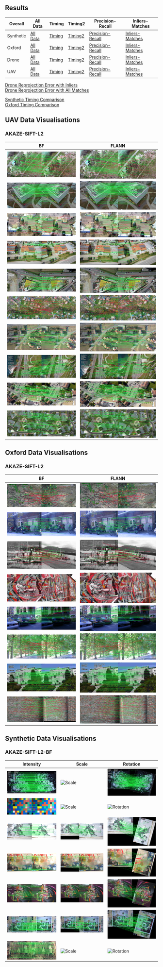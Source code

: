 ## Results

|Overall|All Data|Timing|Timing2|Precision-Recall|Inliers-Matches|
|---|---|---|---|---|---|
|Synthetic  | [All Data](https://abbaselmas.github.io/Phd-Evaluation/html/synthetic.html)  | [Timing](https://abbaselmas.github.io/Phd-Evaluation/html/synthetic_timing.html) | [Timing2](https://abbaselmas.github.io/Phd-Evaluation/html/synthetic_timing2.html)   | [Precision-Recall](https://abbaselmas.github.io/Phd-Evaluation/html/synthetic_Precision-Recall.html) | [Inliers-Matches](https://abbaselmas.github.io/Phd-Evaluation/html/synthetic_Inliers-Matches.html)   |
|Oxford     | [All Data](https://abbaselmas.github.io/Phd-Evaluation/html/oxford.html)     | [Timing](https://abbaselmas.github.io/Phd-Evaluation/html/oxford_timing.html)    | [Timing2](https://abbaselmas.github.io/Phd-Evaluation/html/oxford_timing2.html)      | [Precision-Recall](https://abbaselmas.github.io/Phd-Evaluation/html/oxford_Precision-Recall.html)    | [Inliers-Matches](https://abbaselmas.github.io/Phd-Evaluation/html/oxford_Inliers-Matches.html)      |
|Drone      | [All Data](https://abbaselmas.github.io/Phd-Evaluation/html/drone.html)      | [Timing](https://abbaselmas.github.io/Phd-Evaluation/html/drone_timing.html)     | [Timing2](https://abbaselmas.github.io/Phd-Evaluation/html/drone_timing2.html)       | [Precision-Recall](https://abbaselmas.github.io/Phd-Evaluation/html/drone_Precision-Recall.html)     | [Inliers-Matches](https://abbaselmas.github.io/Phd-Evaluation/html/drone_Inliers-Matches.html)       |
|UAV        | [All Data](https://abbaselmas.github.io/Phd-Evaluation/html/uav.html)        | [Timing](https://abbaselmas.github.io/Phd-Evaluation/html/uav_timing.html)       | [Timing2](https://abbaselmas.github.io/Phd-Evaluation/html/uav_timing2.html)         | [Precision-Recall](https://abbaselmas.github.io/Phd-Evaluation/html/uav_Precision-Recall.html)       | [Inliers-Matches](https://abbaselmas.github.io/Phd-Evaluation/html/uav_Inliers-Matches.html)         |

[Drone Reprojection Error with Inliers](https://abbaselmas.github.io/Phd-Evaluation/html/drone_reprojection_error_inliers.html)  
[Drone Reprojection Error with All Matches](https://abbaselmas.github.io/Phd-Evaluation/html/drone_reprojection_error_matches.html)

[Synthetic Timing Comparison](https://abbaselmas.github.io/Phd-Evaluation/html/synthetic_timing_mobile.html)  
[Oxford Timing Comparison](https://abbaselmas.github.io/Phd-Evaluation/html/oxford_timing_mobile.html)


## UAV Data Visualisations
### AKAZE-SIFT-L2
|BF|FLANN|
|---|---|
|![0_AKAZE_SIFT_L2_BF](/draws/uav/0_AKAZE_SIFT_L2_BF.png)|![0_AKAZE_SIFT_L2_Flann](/draws/uav/0_AKAZE_SIFT_L2_Flann.png)|
|![1_AKAZE_SIFT_L2_BF](/draws/uav/1_AKAZE_SIFT_L2_BF.png)|![1_AKAZE_SIFT_L2_Flann](/draws/uav/1_AKAZE_SIFT_L2_Flann.png)|
|![2_AKAZE_SIFT_L2_BF](/draws/uav/2_AKAZE_SIFT_L2_BF.png)|![2_AKAZE_SIFT_L2_Flann](/draws/uav/2_AKAZE_SIFT_L2_Flann.png)|
|![3_AKAZE_SIFT_L2_BF](/draws/uav/3_AKAZE_SIFT_L2_BF.png)|![3_AKAZE_SIFT_L2_Flann](/draws/uav/3_AKAZE_SIFT_L2_Flann.png)|
|![4_AKAZE_SIFT_L2_BF](/draws/uav/4_AKAZE_SIFT_L2_BF.png)|![4_AKAZE_SIFT_L2_Flann](/draws/uav/4_AKAZE_SIFT_L2_Flann.png)|
|![5_AKAZE_SIFT_L2_BF](/draws/uav/5_AKAZE_SIFT_L2_BF.png)|![5_AKAZE_SIFT_L2_Flann](/draws/uav/5_AKAZE_SIFT_L2_Flann.png)|
|![6_AKAZE_SIFT_L2_BF](/draws/uav/6_AKAZE_SIFT_L2_BF.png)|![6_AKAZE_SIFT_L2_Flann](/draws/uav/6_AKAZE_SIFT_L2_Flann.png)|
|![7_AKAZE_SIFT_L2_BF](/draws/uav/7_AKAZE_SIFT_L2_BF.png)|![7_AKAZE_SIFT_L2_Flann](/draws/uav/7_AKAZE_SIFT_L2_Flann.png)|
|![8_AKAZE_SIFT_L2_BF](/draws/uav/8_AKAZE_SIFT_L2_BF.png)|![8_AKAZE_SIFT_L2_Flann](/draws/uav/8_AKAZE_SIFT_L2_Flann.png)|
|![9_AKAZE_SIFT_L2_BF](/draws/uav/9_AKAZE_SIFT_L2_BF.png)|![9_AKAZE_SIFT_L2_Flann](/draws/uav/9_AKAZE_SIFT_L2_Flann.png)|

## Oxford Data Visualisations
### AKAZE-SIFT-L2
|BF|FLANN|
|---|---|
|![3_AKAZE_SIFT_L2_BF](/draws/bark/3_AKAZE_SIFT_L2_BF.png)   |![3_AKAZE_SIFT_L2_Flann](/draws/bark/3_AKAZE_SIFT_L2_Flann.png)  |
|![3_AKAZE_SIFT_L2_BF](/draws/bikes/3_AKAZE_SIFT_L2_BF.png)  |![3_AKAZE_SIFT_L2_Flann](/draws/bikes/3_AKAZE_SIFT_L2_Flann.png) |
|![3_AKAZE_SIFT_L2_BF](/draws/boat/3_AKAZE_SIFT_L2_BF.png)   |![3_AKAZE_SIFT_L2_Flann](/draws/boat/3_AKAZE_SIFT_L2_Flann.png)  |
|![3_AKAZE_SIFT_L2_BF](/draws/graf/3_AKAZE_SIFT_L2_BF.png)   |![3_AKAZE_SIFT_L2_Flann](/draws/graf/3_AKAZE_SIFT_L2_Flann.png)  |
|![3_AKAZE_SIFT_L2_BF](/draws/leuven/3_AKAZE_SIFT_L2_BF.png) |![3_AKAZE_SIFT_L2_Flann](/draws/leuven/3_AKAZE_SIFT_L2_Flann.png)|
|![3_AKAZE_SIFT_L2_BF](/draws/trees/3_AKAZE_SIFT_L2_BF.png)  |![3_AKAZE_SIFT_L2_Flann](/draws/trees/3_AKAZE_SIFT_L2_Flann.png) |
|![3_AKAZE_SIFT_L2_BF](/draws/ubc/3_AKAZE_SIFT_L2_BF.png)    |![3_AKAZE_SIFT_L2_Flann](/draws/ubc/3_AKAZE_SIFT_L2_Flann.png)   |
|![3_AKAZE_SIFT_L2_BF](/draws/wall/3_AKAZE_SIFT_L2_BF.png)   |![3_AKAZE_SIFT_L2_Flann](/draws/wall/3_AKAZE_SIFT_L2_Flann.png)  |

## Synthetic Data Visualisations
### AKAZE-SIFT-L2-BF

|Intensity|Scale|Rotation|
|---|---|---|
|![Intensity](/draws/intensity/bird_7_AKAZE_SIFT_L2_BF.png)         |![Scale](/draws/scale/bird_4_AKAZE_SIFT_L2_BF.png)         |![Rotation](/draws/rot/bird_4_AKAZE_SIFT_L2_BF.png)        |
|![Intensity](/draws/intensity/colors_7_AKAZE_SIFT_L2_BF.png)       |![Scale](/draws/scale/colors_4_AKAZE_SIFT_L2_BF.png)       |![Rotation](/draws/rot/colors_4_AKAZE_SIFT_L2_BF.png)      |
|![Intensity](/draws/intensity/dogman_7_AKAZE_SIFT_L2_BF.png)       |![Scale](/draws/scale/dogman_4_AKAZE_SIFT_L2_BF.png)       |![Rotation](/draws/rot/dogman_4_AKAZE_SIFT_L2_BF.png)      |
|![Intensity](/draws/intensity/tempera_7_AKAZE_SIFT_L2_BF.png)      |![Scale](/draws/scale/tempera_4_AKAZE_SIFT_L2_BF.png)      |![Rotation](/draws/rot/tempera_4_AKAZE_SIFT_L2_BF.png)     |
|![Intensity](/draws/intensity/woman_7_AKAZE_SIFT_L2_BF.png)        |![Scale](/draws/scale/woman_4_AKAZE_SIFT_L2_BF.png)        |![Rotation](/draws/rot/woman_4_AKAZE_SIFT_L2_BF.png)       |
|![Intensity](/draws/intensity/wormhole_7_AKAZE_SIFT_L2_BF.png)     |![Scale](/draws/scale/wormhole_4_AKAZE_SIFT_L2_BF.png)     |![Rotation](/draws/rot/wormhole_4_AKAZE_SIFT_L2_BF.png)    |
|![Intensity](/draws/intensity/yard_7_AKAZE_SIFT_L2_BF.png)         |![Scale](/draws/scale/yard_4_AKAZE_SIFT_L2_BF.png)         |![Rotation](/draws/rot/yard_4_AKAZE_SIFT_L2_BF.png)        |
